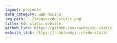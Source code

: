 ```yaml
---
layout: projects
data_category: web-design
img_path: ../images/edu-static.png
title: Edu static website
github_link: https://github.com/rawho/edu-static
website_link: https://rahulmanoj.in/edu-static
---
```

